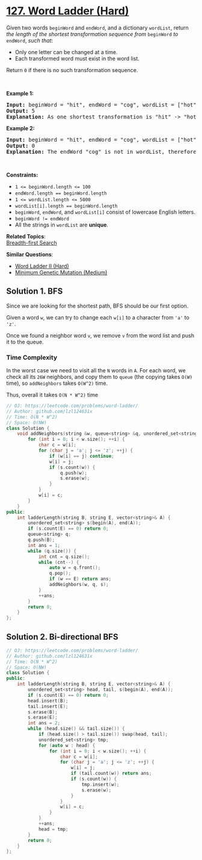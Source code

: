# [127. Word Ladder (Hard)](https://leetcode.com/problems/word-ladder/)

<p>Given two words <code>beginWord</code> and <code>endWord</code>, and a dictionary <code>wordList</code>, return <em>the length of the shortest transformation sequence from</em> <code>beginWord</code> <em>to</em> <code>endWord</code>, <em>such that</em>:</p>

<ul>
	<li>Only one letter can be changed at a time.</li>
	<li>Each transformed word must exist in the word list.</li>
</ul>

<p>Return <code>0</code> if there is no such transformation sequence.</p>

<p>&nbsp;</p>
<p><strong>Example 1:</strong></p>

<pre><strong>Input:</strong> beginWord = "hit", endWord = "cog", wordList = ["hot","dot","dog","lot","log","cog"]
<strong>Output:</strong> 5
<strong>Explanation:</strong> As one shortest transformation is "hit" -&gt; "hot" -&gt; "dot" -&gt; "dog" -&gt; "cog", return its length 5.
</pre>

<p><strong>Example 2:</strong></p>

<pre><strong>Input:</strong> beginWord = "hit", endWord = "cog", wordList = ["hot","dot","dog","lot","log"]
<strong>Output:</strong> 0
<strong>Explanation:</strong> The endWord "cog" is not in wordList, therefore no possible transformation.
</pre>

<p>&nbsp;</p>
<p><strong>Constraints:</strong></p>

<ul>
	<li><code>1 &lt;=&nbsp;beginWord.length &lt;= 100</code></li>
	<li><code>endWord.length == beginWord.length</code></li>
	<li><code>1 &lt;= wordList.length &lt;= 5000</code></li>
	<li><code>wordList[i].length ==&nbsp;beginWord.length</code></li>
	<li><code>beginWord</code>,&nbsp;<code>endWord</code>, and&nbsp;<code>wordList[i]</code> consist of lowercase English letters.</li>
	<li><code>beginWord !=&nbsp;endWord</code></li>
	<li>All the strings in&nbsp;<code>wordList</code> are <strong>unique</strong>.</li>
</ul>


**Related Topics**:  
[Breadth-first Search](https://leetcode.com/tag/breadth-first-search/)

**Similar Questions**:
* [Word Ladder II (Hard)](https://leetcode.com/problems/word-ladder-ii/)
* [Minimum Genetic Mutation (Medium)](https://leetcode.com/problems/minimum-genetic-mutation/)

## Solution 1. BFS

Since we are looking for the shortest path, BFS should be our first option.

Given a word `w`, we can try to change each `w[i]` to a character from `'a'` to `'z'`.

Once we found a neighbor word `v`, we remove `v` from the word list and push it to the queue.

### Time Complexity

In the worst case we need to visit all the `N` words in `A`. For each word, we check all its `26W` neighbors, and copy them to `queue` (the copying takes `O(W)` time), so `addNeighbors` takes `O(W^2)` time.

Thus, overall it takes `O(N * W^2)` time

```cpp
// OJ: https://leetcode.com/problems/word-ladder/
// Author: github.com/lzl124631x
// Time: O(N * W^2)
// Space: O(NW)
class Solution {
    void addNeighbors(string &w, queue<string> &q, unordered_set<string> &s) {
        for (int i = 0; i < w.size(); ++i) {
            char c = w[i];
            for (char j = 'a'; j <= 'z'; ++j) {
                if (w[i] == j) continue;
                w[i] = j;
                if (s.count(w)) {
                    q.push(w);
                    s.erase(w);
                }
            }
            w[i] = c;
        }
    }
public:
    int ladderLength(string B, string E, vector<string>& A) {
        unordered_set<string> s(begin(A), end(A));
        if (s.count(E) == 0) return 0;
        queue<string> q;
        q.push(B);
        int ans = 1;
        while (q.size()) {
            int cnt = q.size();
            while (cnt--) {
                auto w = q.front();
                q.pop();
                if (w == E) return ans;
                addNeighbors(w, q, s);
            }
            ++ans;
        }
        return 0;
    }
};
```

## Solution 2. Bi-directional BFS

```cpp
// OJ: https://leetcode.com/problems/word-ladder/
// Author: github.com/lzl124631x
// Time: O(N * W^2)
// Space: O(NW)
class Solution {
public:
    int ladderLength(string B, string E, vector<string>& A) {
        unordered_set<string> head, tail, s(begin(A), end(A));
        if (s.count(E) == 0) return 0;
        head.insert(B);
        tail.insert(E);
        s.erase(B);
        s.erase(E);
        int ans = 2;
        while (head.size() && tail.size()) {
            if (head.size() > tail.size()) swap(head, tail);
            unordered_set<string> tmp;
            for (auto w : head) {
                for (int i = 0; i < w.size(); ++i) {
                    char c = w[i];
                    for (char j = 'a'; j <= 'z'; ++j) {
                        w[i] = j;
                        if (tail.count(w)) return ans;
                        if (s.count(w)) {
                            tmp.insert(w);
                            s.erase(w);
                        }
                    }
                    w[i] = c;
                }
            }
            ++ans;
            head = tmp;
        }
        return 0;
    }
};
```